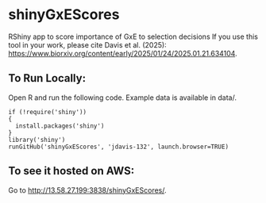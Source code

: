 # shinyGxEScores
RShiny app to score importance of GxE to selection decisions
If you use this tool in your work, please cite Davis et al. (2025): https://www.biorxiv.org/content/early/2025/01/24/2025.01.21.634104. 

## To Run Locally: 
Open R and run the following code. Example data is available in data/.
```
if (!require('shiny'))
{
  install.packages('shiny')
}
library('shiny')
runGitHub('shinyGxEScores', 'jdavis-132', launch.browser=TRUE)
```
## To see it hosted on AWS: 
Go to http://13.58.27.199:3838/shinyGxEScores/. 
